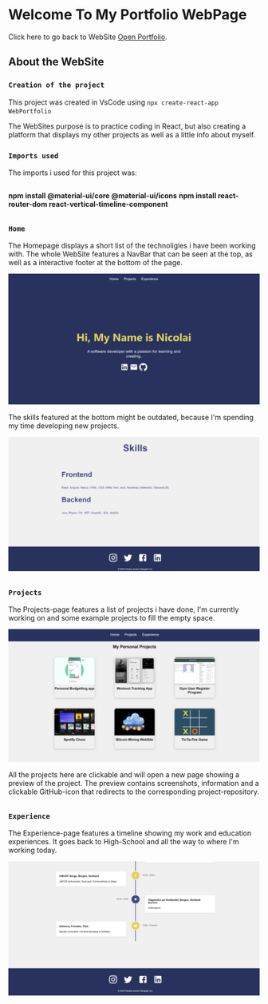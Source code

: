 # Welcome To My Portfolio WebPage

Click here to go back to WebSite [Open Portfolio](http://localhost:3000/).

## About the WebSite


### `Creation of the project`

This project was created in VsCode using `npx create-react-app WebPortfolio`

The WebSites purpose is to practice coding in React, but also creating a platform 
that displays my other projects as well as a little info about myself.

### `Imports used`

The imports i used for this project was:
##
**npm install @material-ui/core @material-ui/icons**
**npm install react-router-dom react-vertical-timeline-component**

##

### `Home`

The Homepage displays a short list of the technoligies i have been working with.
The whole WebSite features a NavBar that can be seen at the top,
as well as a interactive footer at the bottom of the page.

<img src="src/Assets/home1.png" title="Top of Home Page">

The skills featured at the bottom might be outdated, because I'm spending my time 
developing new projects.

<img src="src/Assets/home2.png" title="Bottom of Home Page">

##

### `Projects`

The Projects-page features a list of projects i have done, I'm currently working on 
and some example projects to fill the empty space.

<img src="src/Assets/projects.png" title="Project Page">

All the projects here are clickable and will open a new page showing a preview of the project. 
The preview contains screenshots, information and a clickable GitHub-icon 
that redirects to the corresponding project-repository.

##

### `Experience`

The Experience-page features a timeline showing my work and education experiences.
It goes back to High-School and all the way to where I'm working today.

<img src="src/Assets/experience.png" title="Experience Page">
